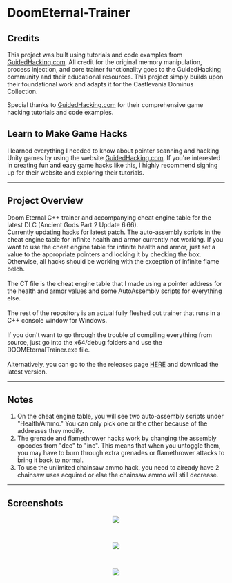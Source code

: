 # DoomEternal-Trainer

## Credits
This project was built using tutorials and code examples from [GuidedHacking.com](https://guidedhacking.com). All credit for the original memory manipulation, process injection, and core trainer functionality goes to the GuidedHacking community and their educational resources. This project simply builds upon their foundational work and adapts it for the Castlevania Dominus Collection.

Special thanks to [GuidedHacking.com](https://guidedhacking.com) for their comprehensive game hacking tutorials and code examples.

## Learn to Make Game Hacks
I learned everything I needed to know about pointer scanning and hacking Unity games by using the website [GuidedHacking.com](https://guidedhacking.com). If you're interested in creating fun and easy game hacks like this, I highly recommend signing up for their website and exploring their tutorials.

---

## Project Overview
Doom Eternal C++ trainer and accompanying cheat engine table for the latest DLC (Ancient Gods Part 2 Update 6.66).
<br>
Currently updating hacks for latest patch. The auto-assembly scripts in the cheat engine table for infinite health and armor currently not working.  If you want to use the cheat engine table for infinite health and armor, just set a value to the appropriate pointers and locking it by checking the box.  Otherwise, all hacks should be working with the exception of infinite flame belch.
<br>
<br>
The CT file is the cheat engine table that I made using a pointer address for the health and armor values and some AutoAssembly scripts for everything else.
<br>
<br>
The rest of the repository is an actual fully fleshed out trainer that runs in a C++ console window for Windows.
<br>
<br>
If you don't want to go through the trouble of compiling everything from source, just go into the x64/debug folders and use the DOOMEternalTrainer.exe file.
<br>
<br>
Alternatively, you can go to the the releases page <a href="https://github.com/iccugs/DoomEternalTrainer/releases">HERE</a> and download the latest version.

---

## Notes
1. On the cheat engine table, you will see two auto-assembly scripts under "Health/Ammo." You can only pick one or the other because of the addresses they modify.
2. The grenade and flamethrower hacks work by changing the assembly opcodes from "dec" to "inc". This means that when you untoggle them, you may have to burn through extra grenades or flamethrower attacks to bring it back to normal.
3. To use the unlimited chainsaw ammo hack, you need to already have 2 chainsaw uses acquired or else the chainsaw ammo will still decrease.

---

## Screenshots

<p align="center">
  <img src="./screenshots/1.PNG" />
</p>
<br>
<p align="center">
  <img src="./screenshots/2.PNG" />
</p>
<br>
<p align="center">
  <img src="./screenshots/3.PNG" />
</p>